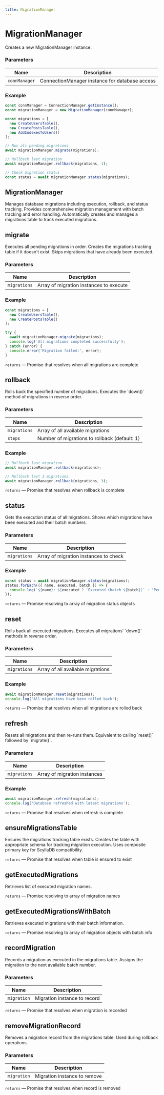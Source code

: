 ```yaml
---
title: MigrationManager
---
```


# MigrationManager



Creates a new MigrationManager instance.


### Parameters

| Name | Description |
|------|-------------|
| `connManager` | ConnectionManager instance for database access |

### Example

```typescript
const connManager = ConnectionManager.getInstance();
const migrationManager = new MigrationManager(connManager);

const migrations = [
  new CreateUsersTable(),
  new CreatePostsTable(),
  new AddIndexesToUsers()
];

// Run all pending migrations
await migrationManager.migrate(migrations);

// Rollback last migration
await migrationManager.rollback(migrations, 1);

// Check migration status
const status = await migrationManager.status(migrations);
```




## MigrationManager


Manages database migrations including execution, rollback, and status tracking.
Provides comprehensive migration management with batch tracking and error handling.
Automatically creates and manages a migrations table to track executed migrations.





## migrate


Executes all pending migrations in order.
Creates the migrations tracking table if it doesn&#x27;t exist.
Skips migrations that have already been executed.


### Parameters

| Name | Description |
|------|-------------|
| `migrations` | Array of migration instances to execute |

### Example

```typescript
const migrations = [
  new CreateUsersTable(),
  new CreatePostsTable()
];

try {
  await migrationManager.migrate(migrations);
  console.log('All migrations completed successfully');
} catch (error) {
  console.error('Migration failed:', error);
}
```



  `returns` — Promise that resolves when all migrations are complete



## rollback


Rolls back the specified number of migrations.
Executes the &#x60;down()&#x60; method of migrations in reverse order.


### Parameters

| Name | Description |
|------|-------------|
| `migrations` | Array of all available migrations |
| `steps` | Number of migrations to rollback (default: 1) |

### Example

```typescript
// Rollback last migration
await migrationManager.rollback(migrations);

// Rollback last 3 migrations
await migrationManager.rollback(migrations, 3);
```



  `returns` — Promise that resolves when rollback is complete



## status


Gets the execution status of all migrations.
Shows which migrations have been executed and their batch numbers.


### Parameters

| Name | Description |
|------|-------------|
| `migrations` | Array of migration instances to check |

### Example

```typescript
const status = await migrationManager.status(migrations);
status.forEach(({ name, executed, batch }) => {
  console.log(`${name}: ${executed ? `Executed (batch ${batch})` : 'Pending'}`);
});
```



  `returns` — Promise resolving to array of migration status objects



## reset


Rolls back all executed migrations.
Executes all migrations&#x27; &#x60;down()&#x60; methods in reverse order.


### Parameters

| Name | Description |
|------|-------------|
| `migrations` | Array of all available migrations |

### Example

```typescript
await migrationManager.reset(migrations);
console.log('All migrations have been rolled back');
```



  `returns` — Promise that resolves when all migrations are rolled back



## refresh


Resets all migrations and then re-runs them.
Equivalent to calling &#x60;reset()&#x60; followed by &#x60;migrate()&#x60;.


### Parameters

| Name | Description |
|------|-------------|
| `migrations` | Array of migration instances |

### Example

```typescript
await migrationManager.refresh(migrations);
console.log('Database refreshed with latest migrations');
```



  `returns` — Promise that resolves when refresh is complete



## ensureMigrationsTable


Ensures the migrations tracking table exists.
Creates the table with appropriate schema for tracking migration execution.
Uses composite primary key for ScyllaDB compatibility.




  `returns` — Promise that resolves when table is ensured to exist



## getExecutedMigrations


Retrieves list of executed migration names.




  `returns` — Promise resolving to array of migration names



## getExecutedMigrationsWithBatch


Retrieves executed migrations with their batch information.




  `returns` — Promise resolving to array of migration objects with batch info



## recordMigration


Records a migration as executed in the migrations table.
Assigns the migration to the next available batch number.


### Parameters

| Name | Description |
|------|-------------|
| `migration` | Migration instance to record |




  `returns` — Promise that resolves when migration is recorded



## removeMigrationRecord


Removes a migration record from the migrations table.
Used during rollback operations.


### Parameters

| Name | Description |
|------|-------------|
| `migration` | Migration instance to remove |




  `returns` — Promise that resolves when record is removed




